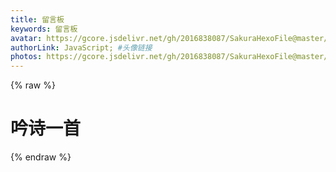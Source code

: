 ```yaml
---
title: 留言板
keywords: 留言板
avatar: https://gcore.jsdelivr.net/gh/2016838087/SakuraHexoFile@master/themes/images/tianci.jpg #头像地址
authorLink: JavaScript; #头像链接
photos: https://gcore.jsdelivr.net/gh/2016838087/SakuraHexoFile@master/themes/images/other/train.jpg
---
```

{% raw %}
<div class="entry-content">
  <div class="poem-wrap">
    <div class="poem-border poem-left">
    </div>
    <div class="poem-border poem-right">
    </div>
    <h1>吟诗一首</h1>
    <p id="poem"></p>
    <p id="info"></p>
  </div>
</div>
{% endraw %}